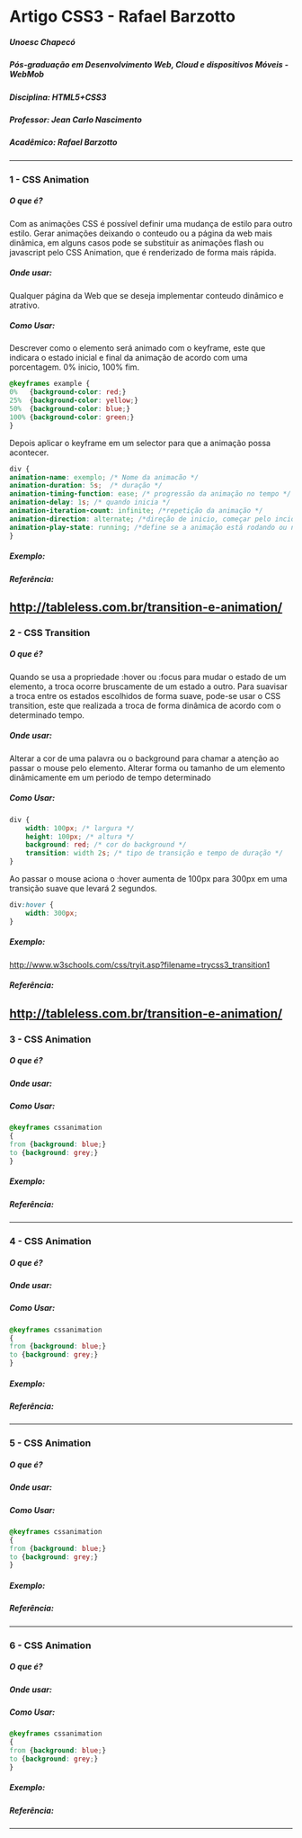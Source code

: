 # Artigo CSS3 - Rafael Barzotto

##### Unoesc Chapecó
##### Pós-graduação em Desenvolvimento Web, Cloud e dispositivos Móveis - WebMob
##### Disciplina: HTML5+CSS3
##### Professor: Jean Carlo Nascimento
##### Acadêmico: Rafael Barzotto
----------------
### 1 - CSS Animation

##### O que é?
Com as animações CSS é possível definir uma mudança de estilo para outro estilo.
Gerar animações deixando o conteudo ou a página da web mais dinâmica, em alguns casos
pode se substituir as animações flash ou javascript pelo CSS Animation, que é renderizado de forma mais rápida.


##### Onde usar:
Qualquer página da Web que se deseja implementar conteudo dinâmico e atrativo.

##### Como Usar:
Descrever como o elemento será animado com o keyframe, este que indicara o estado inicial e final da animação de acordo
com uma porcentagem. 0% inicio, 100% fim.

```css
@keyframes example {
0%   {background-color: red;}
25%  {background-color: yellow;}
50%  {background-color: blue;}
100% {background-color: green;}
}
```

Depois aplicar o keyframe em um selector para que a animação possa acontecer.

```css
div {
animation-name: exemplo; /* Nome da animacão */
animation-duration: 5s;  /* duração */
animation-timing-function: ease; /* progressão da animação no tempo */
animation-delay: 1s; /* quando inicia */
animation-iteration-count: infinite; /*repetição da animação */
animation-direction: alternate; /*direção de inicio, começar pelo incio ou pelo final */
animation-play-state: running; /*define se a animação está rodando ou nao */
}
```

##### Exemplo:

##### Referência:

http://tableless.com.br/transition-e-animation/
----------------
### 2 - CSS Transition

##### O que é?
Quando se usa a propriedade :hover ou :focus para mudar o estado de um elemento, a troca ocorre bruscamente
de um estado a outro.
Para suavisar a troca entre os estados escolhidos de forma suave, pode-se usar o CSS transition, este que realizada 
a troca de forma dinâmica de acordo com o determinado tempo.

##### Onde usar:
Alterar a cor de uma palavra ou o background para chamar a atenção ao passar o mouse pelo elemento.
Alterar forma ou tamanho de um elemento dinâmicamente em um periodo de tempo determinado

##### Como Usar:

```css
div {
    width: 100px; /* largura */
    height: 100px; /* altura */
    background: red; /* cor do background */
    transition: width 2s; /* tipo de transição e tempo de duração */
}
```

Ao passar o mouse aciona o :hover aumenta de 100px para 300px em uma transição suave que levará 2 segundos.

```css
div:hover {
    width: 300px;
}
```
##### Exemplo:

http://www.w3schools.com/css/tryit.asp?filename=trycss3_transition1

##### Referência:

http://tableless.com.br/transition-e-animation/
----------------
### 3 - CSS Animation

##### O que é?

##### Onde usar:

##### Como Usar:

```css
@keyframes cssanimation
{
from {background: blue;}
to {background: grey;}
}
```

##### Exemplo:

##### Referência:
----------------
### 4 - CSS Animation

##### O que é?

##### Onde usar:

##### Como Usar:

```css
@keyframes cssanimation
{
from {background: blue;}
to {background: grey;}
}
```

##### Exemplo:

##### Referência:
----------------
### 5 - CSS Animation

##### O que é?

##### Onde usar:

##### Como Usar:

```css
@keyframes cssanimation
{
from {background: blue;}
to {background: grey;}
}
```

##### Exemplo:

##### Referência:
----------------
### 6 - CSS Animation

##### O que é?

##### Onde usar:

##### Como Usar:

```css
@keyframes cssanimation
{
from {background: blue;}
to {background: grey;}
}
```

##### Exemplo:

##### Referência:
----------------



